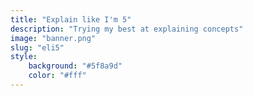 ```yaml
---
title: "Explain like I'm 5"
description: "Trying my best at explaining concepts"
image: "banner.png"
slug: "eli5"
style:
    background: "#5f8a9d"
    color: "#fff"
---
```



